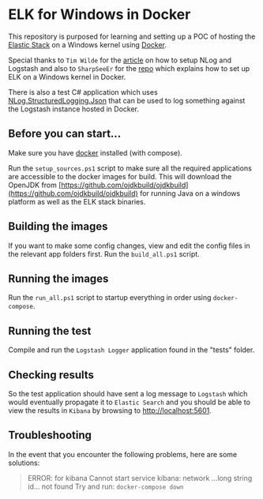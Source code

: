 # ELK for Windows in Docker

This repository is purposed for learning and setting up a POC of hosting the [Elastic Stack](https://www.elastic.co/products) on a Windows kernel using [Docker](https://www.docker.com/).

Special thanks to `Tim Wilde` for the [article](https://www.honeycomb.io/blog/2018/01/simple-structured-logging-with-nlog/) on how to setup NLog and Logstash and also to `SharpSeeEr` for the [repo](https://github.com/SharpSeeEr/Dockerfiles) which explains how to set up ELK on a Windows kernel in Docker.

There is also a test C# application which uses [NLog.StructuredLogging.Json](https://github.com/justeat/NLog.StructuredLogging.Json) that can be used to log something against the Logstash instance hosted in Docker.

## Before you can start...

Make sure you have [docker](https://hub.docker.com/editions/community/docker-ce-desktop-windows) installed (with compose).

Run the `setup_sources.ps1` script to make sure all the required applications are accessible to the docker images for build.
This will download the OpenJDK from [https://github.com/ojdkbuild/ojdkbuild](https://github.com/ojdkbuild/ojdkbuild) for running Java on a windows platform as well as the ELK stack binaries.

## Building the images

If you want to make some config changes, view and edit the config files in the relevant app folders first.
Run the `build_all.ps1` script.

## Running the images

Run the `run_all.ps1` script to startup everything in order using `docker-compose`.

## Running the test

Compile and run the `Logstash Logger` application found in the "tests" folder.

## Checking results

So the test application should have sent a log message to `Logstash` which would eventually propagate it to `Elastic Search` and you should be able to view the results in `Kibana` by browsing to [http://localhost:5601](http://localhost:5601).

## Troubleshooting

In the event that you encounter the following problems, here are some solutions:

> ERROR: for kibana  Cannot start service kibana: network ...long string id... not found
Try and run: `docker-compose down`
